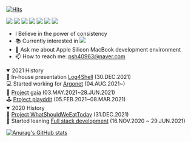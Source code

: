 [![Hits](https://hits.seeyoufarm.com/api/count/incr/badge.svg?url=https%3A%2F%2Fgithub.com%2FShane-Park&count_bg=%2379C83D&title_bg=%23555555&icon=&icon_color=%23E7E7E7&title=hits&edge_flat=false)](https://hits.seeyoufarm.com)<br/>

<a href="#" target="_blank"><img src="https://img.shields.io/badge/Java-007396?style=flat-square&logo=Java&logoColor=white"/></a>
<a href="#" target="_blank"><img src="https://img.shields.io/badge/Spring-6DB33F?style=flat-square&logo=Spring&logoColor=white"/></a>
<a href="#" target="_blank"><img src="https://img.shields.io/badge/Hibernate-59666C?style=flat-square&logo=Hibernate&logoColor=white"/></a>
<a href="#" target="_blank"><img src="https://img.shields.io/badge/Mac-000000?style=flat-square&logo=apple&logoColor=white"/></a>
<a href="#" target="_blank"><img src="https://img.shields.io/badge/Ubuntu-E95420?style=flat-square&logo=Ubuntu&logoColor=white"/></a>
<a href="#" target="_blank"><img src="https://img.shields.io/badge/IntelliJ-000000?style=flat-square&logo=IntelliJ-IDEA&logoColor=white"/></a>
<a href="#" target="_blank"><img src="https://img.shields.io/badge/Docker-2496ED?style=flat-square&logo=Docker&logoColor=white"/></a>

<!--
<a href="#" target="_blank"><img src="https://img.shields.io/badge/Python-3776AB?style=flat-square&logo=Python&logoColor=white"/></a>
-->

<!--
https://simpleicons.org
https://github.com/anuraghazra/github-readme-stats/blob/master/docs/readme_kr.md
<a href="#" target="_blank"><img src="https://img.shields.io/badge/[쓰고 싶은 텍스트]-[컬러 코드]?style=flat-square&logo=[브랜드 이름]&logoColor=white"/></a>
-->

- I Believe in the power of consistency
- 📚 Currently interested in <a href="#" target="_blank"><img src="https://img.shields.io/badge/Kotlin-7F52FF?style=flat-square&logo=Kotlin&logoColor=white"/></a> 
- 💬 Ask me about Apple Silicon MacBook development environment 
- 📫 How to reach me: psh40963@naver.com

<details open>
  <summary>2021 History</summary>
    🎤 In-house presentation <a href="https://shanepark.tistory.com/309">Log4Shell</a> (30.DEC.2021)<br/>
    💻 Started working for <a href="https://argonet.co.kr">Argonet</a> (04.AUG.2021~)<br/>
    🌱 <a href="https://github.com/ddit301/gaia">Project gaia</a> (03.MAY.2021~28.JUN.2021)<br/>
    🕹 <a href="https://github.com/Shane-Park/playddit">Project playddit</a> (05.FEB.2021~08.MAR.2021)
  </details>
<details open>
  <summary>2020 History</summary>
    🍱 <a href="https://github.com/Shane-Park/DDIT_Project1">Project WhatShouldWeEatToday</a> (31.DEC.2021)<br/>
    📖 Started leaning <a href="https://github.com/Shane-Park/java_lecture">Full stack development</a> (16.NOV.2020 ~ 29.JUN.2021)<br/>
</details>

[![Anurag's GitHub stats](https://github-readme-stats.vercel.app/api?username=Shane-Park&theme=dark&count_private=true)](https://github.com/anuraghazra/github-readme-stats)
